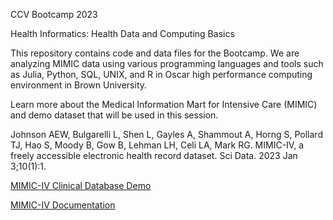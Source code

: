 CCV Bootcamp 2023

Health Informatics: Health Data and Computing Basics 

This repository contains code and data files for the Bootcamp. We are analyzing MIMIC data using various programming languages and tools such as Julia, Python, SQL, UNIX, and R in Oscar high performance computing environment in Brown University. 

Learn more about the Medical Information Mart for Intensive Care (MIMIC) and demo dataset that will be used in this session.

Johnson AEW, Bulgarelli L, Shen L, Gayles A, Shammout A, Horng S, Pollard TJ, Hao S, Moody B, Gow B, Lehman LH, Celi LA, Mark RG. MIMIC-IV, a freely accessible electronic health record dataset. Sci Data. 2023 Jan 3;10(1):1. 

[MIMIC-IV Clinical Database Demo](https://physionet.org/content/mimic-iv-demo/2.2/)

[MIMIC-IV Documentation](https://mimic.mit.edu/docs/iv/)


